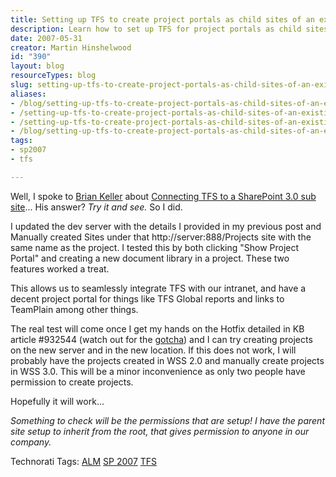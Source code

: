 ```yaml
---
title: Setting up TFS to create project portals as child sites of an existing SharePoint 3.0 site (or sub site)
description: Learn how to set up TFS for project portals as child sites of SharePoint 3.0, enhancing integration and collaboration for your team. Discover best practices!
date: 2007-05-31
creator: Martin Hinshelwood
id: "390"
layout: blog
resourceTypes: blog
slug: setting-up-tfs-to-create-project-portals-as-child-sites-of-an-existing-sharepoint-3-0-site-or-sub-site
aliases:
- /blog/setting-up-tfs-to-create-project-portals-as-child-sites-of-an-existing-sharepoint-3-0-site-or-sub-site
- /setting-up-tfs-to-create-project-portals-as-child-sites-of-an-existing-sharepoint-3-0-site-or-sub-site
- /setting-up-tfs-to-create-project-portals-as-child-sites-of-an-existing-sharepoint-3-0-site-(or-sub-site)
- /blog/setting-up-tfs-to-create-project-portals-as-child-sites-of-an-existing-sharepoint-3-0-site-(or-sub-site)
tags:
- sp2007
- tfs

---
```

Well, I spoke to [Brian Keller](http://blogs.msdn.com/briankel/default.aspx "Brian Keller: Technical Evangelist for Team System") about [Connecting TFS to a SharePoint 3.0 sub site](http://blog.martin.hinshelwood.com/archive/2007/05/31/Team-Foundation-Server-amp-SharePoint-3.0.aspx "Connecting Team Foundation Server to a SharePoint 3.0 sub site")... His answer? _Try it and see._ So I did.

I updated the dev server with the details I provided in my previous post and Manually created Sites under that http://server:888/Projects site with the same name as the project. I tested this by both clicking "Show Project Portal" and creating a new document library in a project. These two features worked a treat.

This allows us to seamlessly integrate TFS with our intranet, and have a decent project portal for things like TFS Global reports and links to TeamPlain among other things.

The real test will come once I get my hands on the Hotfix detailed in KB article #932544 (watch out for the [gotcha](http://forums.microsoft.com/MSDN/ShowPost.aspx?PostID=1658067&SiteID=1 "Configuring TFS with Windows SharePoint Services 3.0")) and I can try creating projects on the new server and in the new location. If this does not work, I will probably have the projects created in WSS 2.0 and manually create projects in WSS 3.0. This will be a minor inconvenience as only two people have permission to create projects.

Hopefully it will work...

_Something to check will be the permissions that are setup! I have the parent site setup to inherit from the root, that gives permission to anyone in our company._

Technorati Tags: [ALM](http://technorati.com/tags/ALM) [SP 2007](http://technorati.com/tags/SP+2007) [TFS](http://technorati.com/tags/TFS)
